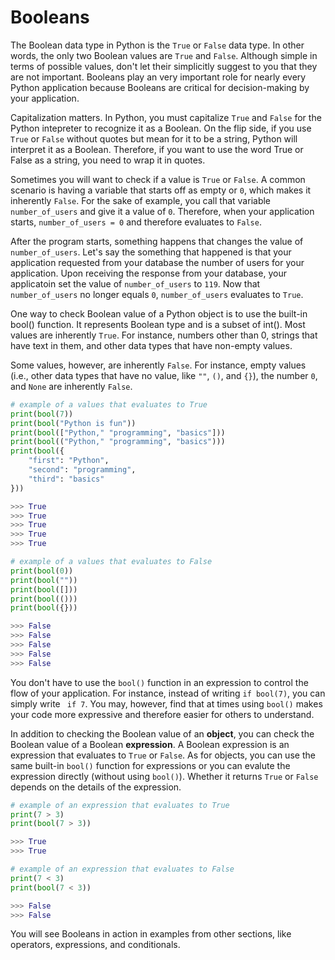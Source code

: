 # Booleans

The Boolean data type in Python is the `True` or `False` data type. In other words, the only two Boolean values are `True` and `False`. Although simple in terms of possible values, don't let their simplicitly suggest to you that they are not important. Booleans play an very important role for nearly every Python application because Booleans are critical for decision-making by your application.

Capitalization matters. In Python, you must capitalize `True` and `False` for the Python intepreter to recognize it as a Boolean. On the flip side, if you use `True` or `False` without quotes but mean for it to be a string, Python will interpret it as a Boolean. Therefore, if you want to use the word True or False as a string, you need to wrap it in quotes.

Sometimes you will want to check if a value is `True` or `False`. A common scenario is having a variable that starts off as empty or `0`, which makes it inherently `False`. For the sake of example, you call that variable `number_of_users` and give it a value of `0`. Therefore, when your application starts, `number_of_users = 0` and therefore evaluates to `False`.

After the program starts, something happens that changes the value of `number_of_users`. Let's say the something that happened is that your application requested from your database the number of users for your application. Upon receiving the response from your database, your applicatoin set the value of `number_of_users` to `119`. Now that `number_of_users` no longer equals `0`, `number_of_users` evaluates to `True`. 

One way to check Boolean value of a Python object is to use the built-in bool() function. It represents Boolean type and is a subset of int(). Most values are inherently `True`. For instance, numbers other than 0, strings that have text in them, and other data types that have non-empty values. 

Some values, however, are inherently `False`. For instance, empty values (i.e., other data types that have no value, like `""`, `()`, and `{}`), the number `0`, and `None` are inherently `False`. 

```python
# example of a values that evaluates to True
print(bool(7))
print(bool("Python is fun"))
print(bool(["Python," "programming", "basics"]))
print(bool(("Python," "programming", "basics")))
print(bool({
    "first": "Python", 
    "second": "programming", 
    "third": "basics"
}))

>>> True
>>> True
>>> True
>>> True
>>> True

# example of a values that evaluates to False
print(bool(0))
print(bool(""))
print(bool([]))
print(bool(()))
print(bool({}))

>>> False
>>> False
>>> False
>>> False
>>> False
```

You don't have to use the `bool()` function in an expression to control the flow of your application. For instance, instead of writing `if bool(7)`, you can simply write ` if 7`. You may, however, find that at times using `bool()` makes your code more expressive and therefore easier for others to understand.

In addition to checking the Boolean value of an **object**, you can check the Boolean value of a Boolean **expression**. A Boolean expression is an expression that evaluates to `True` or `False`. As for objects, you can use the same built-in `bool()` function for expressions or you can evalute the expression directly (without using `bool()`). Whether it returns `True` or `False` depends on the details of the expression.

```python
# example of an expression that evaluates to True
print(7 > 3)
print(bool(7 > 3))

>>> True
>>> True

# example of an expression that evaluates to False
print(7 < 3)
print(bool(7 < 3))

>>> False
>>> False
```

You will see Booleans in action in examples from other sections, like operators, expressions, and conditionals.
